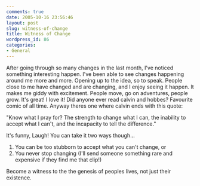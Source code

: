 ```yaml
---
comments: true
date: 2005-10-16 23:56:46
layout: post
slug: witness-of-change
title: Witness of Change
wordpress_id: 86
categories:
- General
---
```


After going through so many changes in the last month, I've noticed something interesting happen. 
I've been able to see changes happening around me more and more. Opening up to the idea, so to speak. People close to me have changed and are changing, and I enjoy seeing it happen. It makes me giddy with excitement. People move, go on adventures, people grow. It's great! 
I love it! Did anyone ever read calvin and hobbes? 
Favourite comic of all time. 
Anyway theres one where calvin ends with this quote:

"Know what I pray for? The strength to change what I can, the inability to accept what I can't, and the incapacity to tell the difference." 

It's funny,  Laugh! You can take it two ways though...
1) You can be too stubborn to accept what you can't change, or 
2) You never stop changing
(I'll send someone something rare and expensive if they find me that clip!)

Become a witness to the the genesis of peoples lives, not just their existence.

